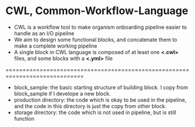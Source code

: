 # CWL, Common-Workflow-Language
- CWL is a workflow tool to make organism onboarding pipeline easier to handle as an I/O pipeline
- We aim to design some functional blocks, and concatenate them to make a complete working pipeline
- A single block in CWL language is composed of at least one **<.cwl>** files, and some blocks with a **<.yml>** file

=============================================================================
- block_sample: the basic starting structure of building block. I copy from block_sample if I develope a new block.
- production directory: the code which is okay to be used in the pipeline, and the code in this directory is just the copy from other block.  
- storage directory: the code which is not used in pipeline,  but is still function

